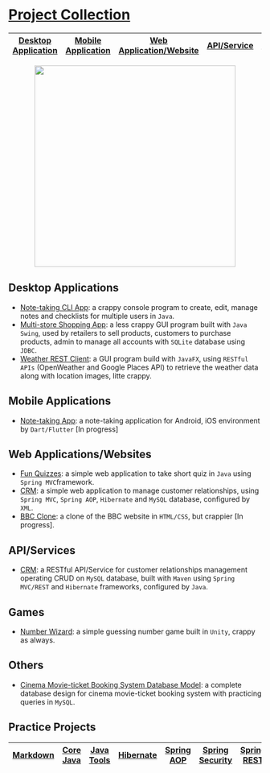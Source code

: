 # [Project Collection](https://github.com/cpulover-projects)

|[Desktop Application](#desktop-applications)|[Mobile Application](#mobile-applications)|[Web Application/Website](#web-applicationswebsites)|[API/Service](#apiservices)|[Game](#games)|[Other](#others)|[Pratice project](#practice-projects)|
|---|---|---|---|---|---|---|

<p align="center"><img width="400" src="https://github.com/cpulover/cpulover/blob/master/header.gif"></p>

## Desktop Applications
- [Note-taking CLI App](https://github.com/cpulover-projects/note-taking-cli-app): a crappy console program to create, edit, manage notes and checklists for multiple users in ```Java```.
- [Multi-store Shopping App](https://github.com/cpulover-projects/multistore-shopping-desktop-app): a less crappy GUI program built with ```Java Swing```, used by retailers to sell products, customers to purchase products, admin to manage all accounts with ```SQLite``` database using ```JDBC```.
- [Weather REST Client](https://github.com/cpulover-projects/weather-rest-client): a GUI program build with ```JavaFX```, using ```RESTful APIs``` (OpenWeather and Google Places API) to retrieve the weather data along with location images, litte crappy.

## Mobile Applications
- [Note-taking App](https://github.com/cpulover-projects/note-taking-mobile-app): a note-taking application for Android, iOS environment by ```Dart/Flutter``` [In progress]

## Web Applications/Websites
- [Fun Quizzes](https://github.com/cpulover-projects/quiz-web-app): a simple web application to take short quiz in ```Java``` using ```Spring MVC```framework.
- [CRM](https://github.com/cpulover-projects/crm-web-app): a simple web application to manage customer relationships, using ```Spring MVC```, ```Spring AOP```, ```Hibernate``` and ```MySQL``` database, configured by ```XML```.
- [BBC Clone](https://github.com/cpulover-projects/bbc-clone-website): a clone of the BBC website in ```HTML/CSS```, but crappier [In progress].

## API/Services
- [CRM](https://github.com/cpulover-projects/crm-rest-service): a RESTful API/Service for customer relationships management operating CRUD on ```MySQL``` database, built with ```Maven``` using ```Spring MVC/REST``` and ```Hibernate``` frameworks, configured by ```Java```.

## Games
- [Number Wizard](https://github.com/cpulover-projects/number-wizard-game): a simple guessing number game built in ```Unity```, crappy as always.

## Others
- [Cinema Movie-ticket Booking System Database Model](https://github.com/cpulover-university/cinema-movie-ticket-booking-system-database-model): a complete database design for cinema movie-ticket booking system with practicing queries in ```MySQL```.


## Practice Projects
|[Markdown](https://github.com/cpulover-practice/markdown)|[Core Java](https://github.com/cpulover-practice/core-java)|[Java Tools](https://github.com/cpulover-practice/java-tools)|[Hibernate](https://github.com/cpulover-practice/hibernate)|[Spring AOP](https://github.com/cpulover-practice/spring-aop)|[Spring Security](https://github.com/cpulover-practice/spring-security)|[Spring REST](https://github.com/cpulover-practice/spring-rest)|[Spring Boot](https://github.com/cpulover-practice/spring-boot)
|---|---|---|---|---|---|---|---|

<!--
**cpulover/cpulover** is a ✨ _special_ ✨ repository because its `README.md` (this file) appears on your GitHub profile.

Here are some ideas to get you started:

- 🔭 I’m currently working on ...
- 🌱 I’m currently learning ...
- 👯 I’m looking to collaborate on ...
- 🤔 I’m looking for help with ...
- 💬 Ask me about ...
- 📫 How to reach me: ...
- 😄 Pronouns: ...
- ⚡ Fun fact: ...
-->
